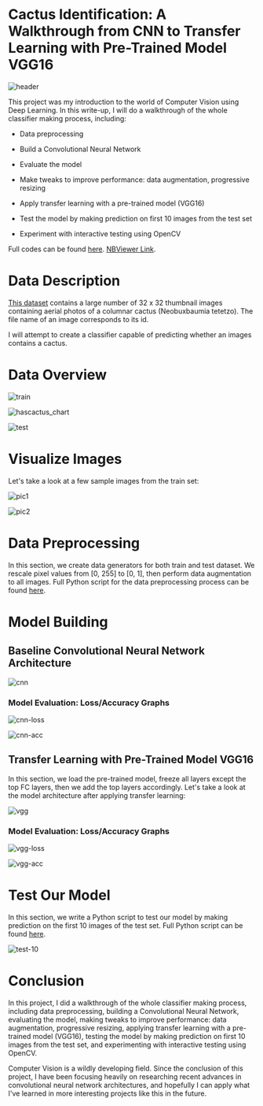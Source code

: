 # Cactus Identification: A Walkthrough from CNN to Transfer Learning with Pre-Trained Model VGG16

![header](pictures/cactus-header.png)

This project was my introduction to the world of Computer Vision using Deep Learning. In this write-up, I will do a walkthrough of the whole classifier making process, including:

* Data preprocessing

* Build a Convolutional Neural Network 

* Evaluate the model

* Make tweaks to improve performance: data augmentation, progressive resizing

* Apply transfer learning with a pre-trained model (VGG16)

* Test the model by making prediction on first 10 images from the test set

* Experiment with interactive testing using OpenCV

Full codes can be found [here](https://github.com/andreduong/aerial-cactus-identification/blob/master/aerial-cactus-identification.ipynb). [NBViewer Link](https://nbviewer.jupyter.org/github/andreduong/aerial-cactus-identification/blob/master/aerial-cactus-identification.ipynb).

# Data Description

[This dataset](https://www.kaggle.com/c/aerial-cactus-identification/data) contains a large number of 32 x 32 thumbnail images containing aerial photos of a columnar cactus (Neobuxbaumia tetetzo). The file name of an image corresponds to its id.

I will attempt to create a classifier capable of predicting whether an images contains a cactus.

# Data Overview

![train](cactus-pictures/train.png)

![hascactus_chart](cactus-pictures/hascactus_chart.png)

![test](cactus-pictures/test.png)

# Visualize Images

Let's take a look at a few sample images from the train set:

![pic1](cactus-pictures/pic1.png)

![pic2](cactus-pictures/pic2.png)

# Data Preprocessing

In this section, we create data generators for both train and test dataset. We rescale pixel values from [0, 255] to [0, 1], then perform data augmentation to all images. Full Python script for the data preprocessing process can be found [here](https://github.com/andreduong/aerial-cactus-identification/blob/master/preprocessing.py).

# Model Building

## Baseline Convolutional Neural Network Architecture

![cnn](model-visualization/model_combined.png)

### Model Evaluation: Loss/Accuracy Graphs

![cnn-loss](cactus-pictures/cnn-loss.png)

![cnn-acc](cactus-pictures/cnn-acc.png)

## Transfer Learning with Pre-Trained Model VGG16

In this section, we load the pre-trained model, freeze all layers except the top FC layers, then we add the top layers accordingly. Let's take a look at the model architecture after applying transfer learning:

![vgg](model-visualization/model_combined_vgg.png)

### Model Evaluation: Loss/Accuracy Graphs

![vgg-loss](cactus-pictures/vgg-loss.png)

![vgg-acc](cactus-pictures/vgg-acc.png)

# Test Our Model

In this section, we write a Python script to test our model by making prediction on the first 10 images of the test set. Full Python script can be found [here](https://github.com/andreduong/aerial-cactus-identification/blob/master/model_testing.py).

![test-10](cactus-pictures/test-10)

# Conclusion

In this project, I did a walkthrough of the whole classifier making process, including data preprocessing, building a Convolutional Neural Network, evaluating the model, making tweaks to improve performance: data augmentation, progressive resizing, applying transfer learning with a pre-trained model (VGG16), testing the model by making prediction on first 10 images from the test set, and experimenting with interactive testing using OpenCV. 

Computer Vision is a wildly developing field. Since the conclusion of this project, I have been focusing heavily on researching recent advances in convolutional neural network architectures, and hopefully I can apply what I've learned in more interesting projects like this in the future.
